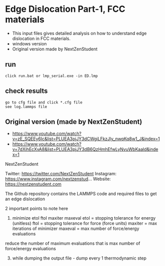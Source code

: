# Edge Dislocation Part-1, FCC materials 
- This input files gives detailed analysis on how to understand edge dislocation in FCC materials.
- windows version
- Original version made by NextZenStudent


## run
	click run.bat or lmp_serial.exe -in ED.lmp


## check results
	go to cfg file and click *.cfg file
	see log.lammps file


## Original version (made by NextZenStudent)
- https://www.youtube.com/watch?v=zE_SQEEy6Ic&list=PLUEA3pjJY3dCWgiLFkzJly_nwqKq8w1_J&index=1
- https://www.youtube.com/watch?v=7dXihEcXvA8&list=PLUEA3pjJY3dB6QzHmhEfwLyNvuWbKaald&index=1


NextZenStudent

Twitter: https://twitter.com/NextZenStudent
Instagram: https://www.instagram.com/nextzenstud...
Website: https://nextzenstudent.com

The Github repository contains the LAMMPS code and required files to get an edge dislocation

2 important points to note here
1) minimize etol ftol maxiter maxeval
etol = stopping tolerance for energy (unitless)
ftol = stopping tolerance for force (force units)
maxiter = max iterations of minimizer
maxeval = max number of force/energy evaluations

reduce the number of maximum evaluations that is max number of force/energy evaluations

3) while dumping the output file - dump every 1 thermodynamic step
